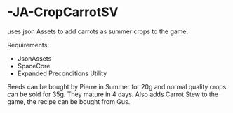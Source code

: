 # -JA-CropCarrotSV
uses json Assets to add carrots as summer crops to the game.

Requirements: 
- JsonAssets
- SpaceCore
- Expanded Preconditions Utility

Seeds can be bought by Pierre in Summer for 20g and normal quality crops can be sold for 35g.
They mature in 4 days.
Also adds Carrot Stew to the game, the recipe can be bought from Gus.
